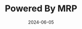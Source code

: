 ---  
layout: startup_page  
title: "Powered By MRP"  
id: "mrp.io"  
permalink: "/poweredbymrpmrp.io06052024/"  
website: "https://mrp.io/"  
funding_round: "Series A"  
funding_amount: ""  
investors: "Aries Capital Partners, Swell Collective, Broadhaven Capital Partners, Jeff Lee, Chris Koh"  
about: "Powered By MRP is a globally recognized aesthetics device company offering a vertically-integrated e-commerce platform. They provide aesthetic providers with consultative customer service and GPO-level pricing, acting as the largest reseller of new and pre-owned energy-based aesthetic and surgical devices worldwide."  
markets: "Healthtech, E-commerce, Medical Equipment Manufacturing"  
hq: "Park City, Utah, United States"  
founded_year: "2015"  
linkedin: "https://www.linkedin.com/company/poweredbymrp/"  
twitter: "https://twitter.com/medreppro?lang=en"  
instagram: "https://www.instagram.com/poweredbymrp/"  
facebook: "https://www.facebook.com/poweredbymrp"  
crunchbase: "https://www.crunchbase.com/organization/powered-by-mrp"  
pitchbook: ""  

date_display: "05-Jun-2024"  
date: "2024-06-05"

# SEO Optimization  
meta_title: "Powered By MRP - Series A"  
meta_description: "Powered By MRP, Powered By MRP is a globally recognized aesthetics device company offering a vertically-integrated e-commerce platform. They provide aesthetic provide..."  
meta_keywords: "Powered By MRP, Healthtech, E-commerce, Medical Equipment Manufacturing, Series A funding"  
canonical_url: "https://startup.projectstartups.com/poweredbymrpmrp.io06052024/"  
---